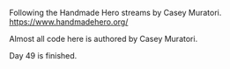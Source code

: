 Following the Handmade Hero streams by Casey Muratori. https://www.handmadehero.org/

Almost all code here is authored by Casey Muratori.

Day 49 is finished.
